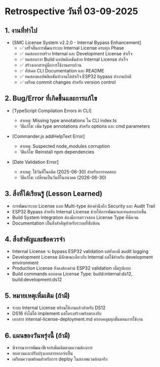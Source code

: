 # Retrospective วันที่ 03-09-2025

## 1. งานที่ทำไป

- [SMC License System v2.2.0 - Internal Bypass Enhancement]
  - ✅ เสร็จสิ้นการพัฒนาระบบ Internal License ครบทุก Phase
  - ✅ ทดสอบการสร้าง Internal และ Development License สำเร็จ
  - ✅ ทดสอบการ Build แอปพลิเคชันด้วย Internal License สำเร็จ
  - ✅ สร้างเอกสารคู่มือการใช้งานครบถ้วน
  - ✅ อัปเดต CLI Documentation และ README
  - ✅ ทดสอบแอปพลิเคชันทำงานได้สำเร็จ ESP32 bypass ทำงานปกติ
  - ✅ เตรียม commit changes สำหรับ version control

## 2. Bug/Error ที่เกิดขึ้นและการแก้ไข

- [TypeScript Compilation Errors in CLI]

  - สาเหตุ: Missing type annotations ใน CLI index.ts
  - วิธีแก้ไข: เพิ่ม type annotations สำหรับ options และ cmd parameters

- [Commander.js addHelpText Error]

  - สาเหตุ: Suspected node_modules corruption
  - วิธีแก้ไข: Reinstall npm dependencies

- [Date Validation Error]
  - สาเหตุ: ใช้วันที่ในอดีต (2025-06-30) สำหรับการทดสอบ
  - วิธีแก้ไข: เปลี่ยนเป็นวันที่ในอนาคต (2026-06-30)

## 3. สิ่งที่ได้เรียนรู้ (Lesson Learned)

- การพัฒนาระบบ License แบบ Multi-type ต้องคำนึงถึง Security และ Audit Trail
- ESP32 Bypass สำหรับ Internal License ช่วยให้การพัฒนาและทดสอบง่ายขึ้น
- Build System Integration ต้องมีการตรวจสอบ License Type ที่ชัดเจน
- Documentation เป็นสิ่งสำคัญสำหรับระบบที่ซับซ้อน

## 4. สิ่งสำคัญและข้อควรจำ

- Internal License จะ bypass ESP32 validation แต่ยังคงมี audit logging
- Development License มีลักษณะเดียวกับ Internal แต่ใช้สำหรับ development environment
- Production License ยังคงต้องผ่าน ESP32 validation เต็มรูปแบบ
- Build commands แยกตาม License Type: build:internal:ds12, build:development:ds12

## 5. หมายเหตุเพิ่มเติม (ถ้ามี)

- ระบบ Internal License พร้อมใช้งานแล้วสำหรับ DS12
- DS16 ยังไม่ได้ implement แต่โครงสร้างพร้อมรองรับ
- เอกสาร internal-license-deployment.md ครอบคลุมทุกขั้นตอนการใช้งาน

## 6. แผนของวันพรุ่งนี้ (ถ้ามี)

- พิจารณาการพัฒนาฟีเจอร์เพิ่มเติมตามความต้องการ
- ทบทวนและปรับปรุงเอกสารหากจำเป็น
- เตรียมความพร้อมสำหรับการ deploy ในสภาพแวดล้อมจริง
